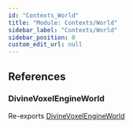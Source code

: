 ```yaml
---
id: "Contexts_World"
title: "Module: Contexts/World"
sidebar_label: "Contexts/World"
sidebar_position: 0
custom_edit_url: null
---
```


## References

### DivineVoxelEngineWorld

Re-exports [DivineVoxelEngineWorld](../classes/Contexts_World_DivineVoxelEngineWorld.DivineVoxelEngineWorld.md)
